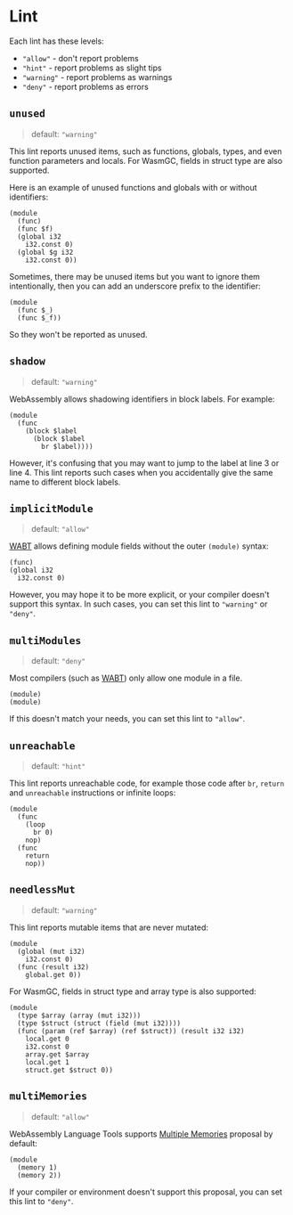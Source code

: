 # Lint

Each lint has these levels:

- `"allow"` - don't report problems
- `"hint"` - report problems as slight tips
- `"warning"` - report problems as warnings
- `"deny"` - report problems as errors

## `unused`

> default: `"warning"`

This lint reports unused items, such as functions, globals, types, and even function parameters and locals.
For WasmGC, fields in struct type are also supported.

Here is an example of unused functions and globals with or without identifiers:

```wasm warning-2-4-2-8 warning-3-9-3-11 warning-4-4-4-10 warning-6-11-6-13
(module
  (func)
  (func $f)
  (global i32
    i32.const 0)
  (global $g i32
    i32.const 0))
```

Sometimes, there may be unused items but you want to ignore them intentionally,
then you can add an underscore prefix to the identifier:

```wasm
(module
  (func $_)
  (func $_f))
```

So they won't be reported as unused.

## `shadow`

> default: `"warning"`

WebAssembly allows shadowing identifiers in block labels. For example:

```wasm :line-numbers warning-3-12-3-18
(module
  (func
    (block $label
      (block $label
        br $label))))
```

However, it's confusing that you may want to jump to the label at line 3 or line 4.
This lint reports such cases when you accidentally give the same name to different block labels.

## `implicitModule`

> default: `"allow"`

[WABT](https://github.com/WebAssembly/wabt) allows defining module fields without the outer `(module)` syntax:

```wasm
(func)
(global i32
  i32.const 0)
```

However, you may hope it to be more explicit, or your compiler doesn't support this syntax.
In such cases, you can set this lint to `"warning"` or `"deny"`.

## `multiModules`

> default: `"deny"`

Most compilers (such as [WABT](https://github.com/WebAssembly/wabt)) only allow one module in a file.

```wasm error-2-1-2-9
(module)
(module)
```

If this doesn't match your needs, you can set this lint to `"allow"`.

## `unreachable`

> default: `"hint"`

This lint reports unreachable code, for example those code after `br`, `return` and `unreachable` instructions or infinite loops:

```wasm faded-5-5-5-8 faded-8-5-8-8
(module
  (func
    (loop
      br 0)
    nop)
  (func
    return
    nop))
```

## `needlessMut`

> default: `"warning"`

This lint reports mutable items that are never mutated:

```wasm warning-2-12-2-15
(module
  (global (mut i32)
    i32.const 0)
  (func (result i32)
    global.get 0))
```

For WasmGC, fields in struct type and array type is also supported:

```wasm warning-2-24-2-27 warning-3-33-3-36
(module
  (type $array (array (mut i32)))
  (type $struct (struct (field (mut i32))))
  (func (param (ref $array) (ref $struct)) (result i32 i32)
    local.get 0
    i32.const 0
    array.get $array
    local.get 1
    struct.get $struct 0))
```

## `multiMemories`

> default: `"allow"`

WebAssembly Language Tools supports [Multiple Memories](https://github.com/WebAssembly/multi-memory/blob/master/proposals/multi-memory/Overview.md) proposal by default:

```wasm
(module
  (memory 1)
  (memory 2))
```

If your compiler or environment doesn't support this proposal, you can set this lint to `"deny"`.
